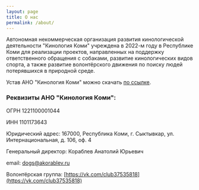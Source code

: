 ```yaml
---
layout: page
title: О нас
permalink: /about/
---
```


Автономная некоммерческая организация развития кинологической деятельности "Кинология Коми" учреждена в 2022-м году в Республике Коми для реализации проектов, направленных на поддержку ответственного обращения с собаками, развитие кинологических видов спорта, а также развитие волонтёрского движения по поиску людей потерявшихся в природной среде.

Устав АНО "Кинология Коми" можно скачать <a href="/Устав_Кинология.pdf">по ссылке</a>.


### Реквизиты АНО "Кинология Коми":

ОГРН 1221100001044

ИНН 1101173643

Юридический адрес: 167000, Республика Коми, г. Сыктывкар, ул. Интернациональная, д. 106, оф. 4

Генеральный директор: Кораблев Анатолий Юрьевич

email: [dogs@akorablev.ru](dogs@akorablev.ru)

Волонтёрская группа: [https://vk.com/club37535818](https://vk.com/club37535818)
